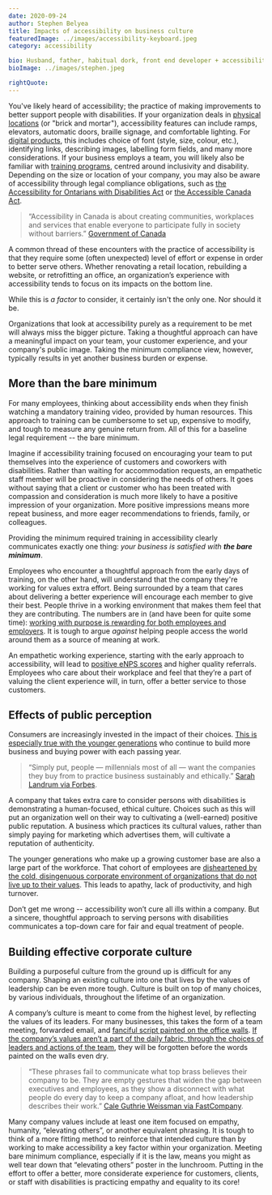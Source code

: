 ```yaml
---
date: 2020-09-24
author: Stephen Belyea
title: Impacts of accessibility on business culture
featuredImage: ../images/accessibility-keyboard.jpeg
category: accessibility

bio: Husband, father, habitual dork, front end developer + accessibility instigator, attempted writer, ex-pat Maritimer. 
bioImage: ../images/stephen.jpeg

rightQuote:
---
```


You've likely heard of accessibility; the practice of making improvements to better support people with disabilities. If your organization deals in [physical locations](https://www.toronto.ca/wp-content/uploads/2017/08/8fcf-accessibility_design_guidelines.pdf) (or "brick and mortar"), accessibility features can include ramps, elevators, automatic doors, braille signage, and comfortable lighting. For [digital products](https://www.w3.org/WAI/standards-guidelines/wcag/), this includes choice of font (style, size, colour, etc.), identifying links, describing images, labelling form fields, and many more considerations. If your business employs a team, you will likely also be familiar with [training programs](https://www.ontario.ca/page/how-train-your-staff-accessibility), centred around inclusivity and disability. Depending on the size or location of your company, you may also be aware of accessibility through legal compliance obligations, such as [the Accessibility for Ontarians with Disabilities Act](https://www.ontario.ca/laws/statute/05a11) or [the Accessible Canada Act](https://parl.ca/DocumentViewer/en/42-1/bill/C-81/royal-assent).

> “Accessibility in Canada is about creating communities, workplaces and services that enable everyone to participate fully in society without barriers.” [Government of Canada](https://www.canada.ca/en/employment-social-development/programs/accessible-people-disabilities.html)

A common thread of these encounters with the practice of accessibility is that they require some (often unexpected) level of effort or expense in order to better serve others. Whether renovating a retail location, rebuilding a website, or retrofitting an office, an organization’s experience with accessibility tends to focus on its impacts on the bottom line.

While this is _a factor_ to consider, it certainly isn't the only one. Nor should it be.

Organizations that look at accessibility purely as a requirement to be met will always miss the bigger picture. Taking a thoughtful approach can have a meaningful impact on your team, your customer experience, and your company's public image. Taking the minimum compliance view, however, typically results in yet another business burden or expense.


## More than the bare minimum

For many employees, thinking about accessibility ends when they finish watching a mandatory training video, provided by human resources. This approach to training can be cumbersome to set up, expensive to modify, and tough to measure any genuine return from. All of this for a baseline legal requirement -- the bare minimum.

Imagine if accessibility training focused on encouraging your team to put themselves into the experience of customers and coworkers with disabilities. Rather than waiting for accommodation requests, an empathetic staff member will be proactive in considering the needs of others. It goes without saying that a client or customer who has been treated with compassion and consideration is much more likely to have a positive impression of your organization. More positive impressions means more repeat business, and more eager recommendations to friends, family, or colleagues. 

Providing the minimum required training in accessibility clearly communicates exactly one thing: _your business is satisfied with **the bare minimum**_. 

Employees who encounter a thoughtful approach from the early days of training, on the other hand, will understand that the company they're working for values extra effort. Being surrounded by a team that cares about delivering a better experience will encourage each member to give their best. People thrive in a working environment that makes them feel that they are contributing. The numbers are in (and have been for quite some time): [working with purpose is rewarding for both employees and employers](https://www.employment-studies.co.uk/resource/whats-point-importance-meaningful-work). It is tough to argue _against_ helping people access the world around them as a source of meaning at work.

An empathetic working experience, starting with the early approach to accessibility, will lead to [positive eNPS scores](https://officevibe.com/employee-engagement-solution/employee-net-promoter-score) and higher quality referrals. Employees who care about their workplace and feel that they’re a part of valuing the client experience will, in turn, offer a better service to those customers.


## Effects of public perception

Consumers are increasingly invested in the impact of their choices. [This is especially true with the younger generations](https://www.forbes.com/sites/sarahlandrum/2017/03/17/millennials-driving-brands-to-practice-socially-responsible-marketing/#7939c04c4990) who continue to build more business and buying power with each passing year.

> “Simply put, people — millennials most of all — want the companies they buy from to practice business sustainably and ethically.” [Sarah Landrum via Forbes](https://www.forbes.com/sites/sarahlandrum/2017/03/17/millennials-driving-brands-to-practice-socially-responsible-marketing/#7939c04c4990).

A company that takes extra care to consider persons with disabilities is demonstrating a human-focused, ethical culture. Choices such as this will put an organization well on their way to cultivating a (well-earned) positive public reputation. A business which practices its cultural values, rather than simply paying for marketing which advertises them, will cultivate a reputation of authenticity. 

The younger generations who make up a growing customer base are also a large part of the workforce. That cohort of employees are [disheartened by the cold, disingenuous corporate environment of organizations that do not live up to their values](https://www.forbes.com/sites/kathymillerperkins/2019/12/28/2019-the-year-millennials-lost-patience-with-large-corporations/#21d88c512350). This leads to apathy, lack of productivity, and high turnover. 

Don’t get me wrong -- accessibility won’t cure all ills within a company. But a sincere, thoughtful approach to serving persons with disabilities communicates a top-down care for fair and equal treatment of people. 


## Building effective corporate culture

Building a purposeful culture from the ground up is difficult for any company. Shaping an existing culture into one that lives by the values of leadership can be even more tough. Culture is built on top of many choices, by various individuals, throughout the lifetime of an organization.

A company’s culture is meant to come from the highest level, by reflecting the values of its leaders. For many businesses, this takes the form of a team meeting, forwarded email, and [fanciful script painted on the office walls](https://www.2020spaces.com/blog-wall-murals-office-design/). [If the company’s values aren’t a part of the daily fabric, through the choices of leaders and actions of the team](https://www.fastcompany.com/3068475/this-is-what-caused-ubers-broken-company-culture), they will be forgotten before the words painted on the walls even dry.

> “These phrases fail to communicate what top brass believes their company to be. They are empty gestures that widen the gap between executives and employees, as they show a disconnect with what people do every day to keep a company afloat, and how leadership describes their work.” [Cale Guthrie Weissman via FastCompany](https://www.fastcompany.com/3068475/this-is-what-caused-ubers-broken-company-culture).

Many company values include at least one item focused on empathy, humanity, “elevating others”, or another equivalent phrasing. It is tough to think of a more fitting method to reinforce that intended culture than by working to make accessibility a key factor within your organization. Meeting bare minimum compliance, especially if it is the law, means you might as well tear down that “elevating others” poster in the lunchroom. Putting in the effort to offer a better, more considerate experience for customers, clients, or staff with disabilities is practicing empathy and equality to its core!
